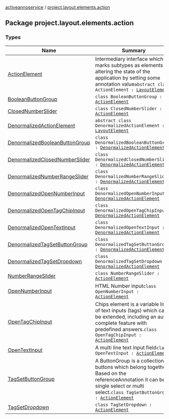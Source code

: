 [activeannoservice](../index.md) / [project.layout.elements.action](./index.md)

## Package project.layout.elements.action

### Types

| Name | Summary |
|---|---|
| [ActionElement](-action-element/index.md) | Intermediary interface which marks subtypes as elements altering the state of the application by setting some annotation value`abstract class ActionElement : `[`LayoutElement`](../project.layout/-layout-element.md) |
| [BooleanButtonGroup](-boolean-button-group/index.md) | `class BooleanButtonGroup : `[`ActionElement`](-action-element/index.md) |
| [ClosedNumberSlider](-closed-number-slider/index.md) | `class ClosedNumberSlider : `[`ActionElement`](-action-element/index.md) |
| [DenormalizedActionElement](-denormalized-action-element/index.md) | `abstract class DenormalizedActionElement : `[`LayoutElement`](../project.layout/-layout-element.md) |
| [DenormalizedBooleanButtonGroup](-denormalized-boolean-button-group/index.md) | `class DenormalizedBooleanButtonGroup : `[`DenormalizedActionElement`](-denormalized-action-element/index.md) |
| [DenormalizedClosedNumberSlider](-denormalized-closed-number-slider/index.md) | `class DenormalizedClosedNumberSlider : `[`DenormalizedActionElement`](-denormalized-action-element/index.md) |
| [DenormalizedNumberRangeSlider](-denormalized-number-range-slider/index.md) | `class DenormalizedNumberRangeSlider : `[`DenormalizedActionElement`](-denormalized-action-element/index.md) |
| [DenormalizedOpenNumberInput](-denormalized-open-number-input/index.md) | `class DenormalizedOpenNumberInput : `[`DenormalizedActionElement`](-denormalized-action-element/index.md) |
| [DenormalizedOpenTagChipInput](-denormalized-open-tag-chip-input/index.md) | `class DenormalizedOpenTagChipInput : `[`DenormalizedActionElement`](-denormalized-action-element/index.md) |
| [DenormalizedOpenTextInput](-denormalized-open-text-input/index.md) | `class DenormalizedOpenTextInput : `[`DenormalizedActionElement`](-denormalized-action-element/index.md) |
| [DenormalizedTagSetButtonGroup](-denormalized-tag-set-button-group/index.md) | `class DenormalizedTagSetButtonGroup : `[`DenormalizedActionElement`](-denormalized-action-element/index.md) |
| [DenormalizedTagSetDropdown](-denormalized-tag-set-dropdown/index.md) | `class DenormalizedTagSetDropdown : `[`DenormalizedActionElement`](-denormalized-action-element/index.md) |
| [NumberRangeSlider](-number-range-slider/index.md) | `class NumberRangeSlider : `[`ActionElement`](-action-element/index.md) |
| [OpenNumberInput](-open-number-input/index.md) | HTML Number input`class OpenNumberInput : `[`ActionElement`](-action-element/index.md) |
| [OpenTagChipInput](-open-tag-chip-input/index.md) | Chips element is a variable list of text inputs (tags) which can be extended, including an auto-complete feature with predefined answers.`class OpenTagChipInput : `[`ActionElement`](-action-element/index.md) |
| [OpenTextInput](-open-text-input/index.md) | A multi line text input field`class OpenTextInput : `[`ActionElement`](-action-element/index.md) |
| [TagSetButtonGroup](-tag-set-button-group/index.md) | A ButtonGroup is a collection of buttons which belong together. Based on the referenceAnnotation it can be single select or multi select.`class TagSetButtonGroup : `[`ActionElement`](-action-element/index.md) |
| [TagSetDropdown](-tag-set-dropdown/index.md) | `class TagSetDropdown : `[`ActionElement`](-action-element/index.md) |
